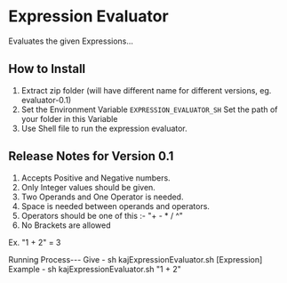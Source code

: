 Expression Evaluator
======

Evaluates the given Expressions...

## How to Install
1. Extract zip folder (will have different name for different versions, eg. evaluator-0.1)
2. Set the Environment Variable `EXPRESSION_EVALUATOR_SH` 
   Set the path of your folder in this Variable
3. Use Shell file to run the expression evaluator.


## Release Notes for Version 0.1
  1. Accepts Positive and Negative numbers.
  2. Only Integer values should be given.
  3. Two Operands and One Operator is needed.
  4. Space is needed between operands and operators.
  5. Operators should be one of this :- "+ - * / ^"
  6. No Brackets are allowed
 
Ex. "1 + 2" = 3

Running Process---
   Give - sh kajExpressionEvaluator.sh [Expression]
   Example - sh kajExpressionEvaluator.sh "1 + 2"



